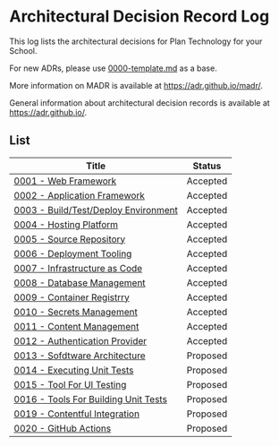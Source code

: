 # Architectural Decision Record Log

This log lists the architectural decisions for Plan Technology for your School.

For new ADRs, please use [0000-template.md](0000-template.md) as a base.

More information on MADR is available at <https://adr.github.io/madr/>.

General information about architectural decision records is available at <https://adr.github.io/>.

## List

| Title                                                                           | Status   |
| ------------------------------------------------------------------------------- | -------- |
| [0001 - Web Framework](./0001-web-framework.md)                                 | Accepted |
| [0002 - Application Framework](./0002-application-framework.md)                 | Accepted |
| [0003 - Build/Test/Deploy Environment](./0002-application-framework.md)         | Accepted |
| [0004 - Hosting Platform](./0003-build-test-deploy-environment.md)              | Accepted |
| [0005 - Source Repository](./0004-hosting-platform.md)                          | Accepted |
| [0006 - Deployment Tooling](./0005-source-repository.md)                        | Accepted |
| [0007 - Infrastructure as Code](./0006-deployment-tooling.md)                   | Accepted |
| [0008 - Database Management](./0007-infrastructure-as-code.md)                  | Accepted |
| [0009 - Container Registrry](./0008-database-management-system.md)              | Accepted |
| [0010 - Secrets Management](./0010-secrets-management.md)                       | Accepted |
| [0011 - Content Management](./0011-content-management.md)                       | Accepted |
| [0012 - Authentication Provider](./0012-authentication-provider.md)             | Accepted |
| [0013 - Sofdtware Architecture](./0013-software-architecture.md)                | Proposed |
| [0014 - Executing Unit Tests](./0014-executing-unit-tests.md)                   | Proposed |
| [0015 - Tool For UI Testing](./0015-tool-for-ui-testing.md)                     | Proposed |
| [0016 - Tools For Building Unit Tests](./0016-tools-for-building-unit-tests.md) | Proposed |
| [0019 - Contentful Integration](./0019-contentful-integration.md)               | Proposed |
| [0020 - GitHub Actions](./0020-github-actions.md)                               | Proposed |

